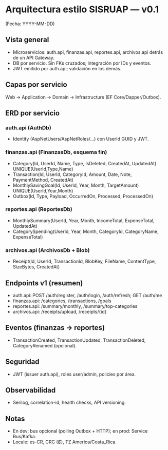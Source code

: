 # Arquitectura estilo SISRUAP — v0.1
(Fecha: YYYY-MM-DD)

## Vista general
- Microservicios: auth.api, finanzas.api, reportes.api, archivos.api detrás de un API Gateway.
- DB por servicio. Sin FKs cruzados; integración por IDs y eventos.
- JWT emitido por auth.api; validación en los demás.

## Capas por servicio
Web → Application → Domain → Infrastructure (EF Core/Dapper/Outbox).

## ERD por servicio
### auth.api (AuthDb)
- Identity (AspNetUsers/AspNetRoles/...) con UserId GUID y JWT.

### finanzas.api (FinanzasDb, esquema fin)
- Category(Id, UserId, Name, Type, IsDeleted, CreatedAt, UpdatedAt) UNIQUE(UserId,Type,Name)
- Transaction(Id, UserId, CategoryId, Amount, Date, Note, PaymentMethod, CreatedAt)
- MonthlySavingGoal(Id, UserId, Year, Month, TargetAmount) UNIQUE(UserId,Year,Month)
- Outbox(Id, Type, Payload, OccurredOn, Processed, ProcessedOn)

### reportes.api (ReportesDb)
- MonthlySummary(UserId, Year, Month, IncomeTotal, ExpenseTotal, UpdatedAt)
- CategorySpending(UserId, Year, Month, CategoryId, CategoryName, ExpenseTotal)

### archivos.api (ArchivosDb + Blob)
- Receipt(Id, UserId, TransactionId, BlobKey, FileName, ContentType, SizeBytes, CreatedAt)

## Endpoints v1 (resumen)
- auth.api: POST /auth/register, /auth/login, /auth/refresh; GET /auth/me
- finanzas.api: /categories, /transactions, /goals
- reportes.api: /summary/monthly, /summary/top-categories
- archivos.api: /receipts/upload, /receipts/{id}

## Eventos (finanzas → reportes)
- TransactionCreated, TransactionUpdated, TransactionDeleted, CategoryRenamed (opcional).

## Seguridad
- JWT (issuer auth.api), roles user/admin, policies por área.

## Observabilidad
- Serilog, correlation-id, health checks, API versioning.

## Notas
- En dev: bus opcional (polling Outbox + HTTP); en prod: Service Bus/Kafka.
- Locale: es-CR, CRC (₡), TZ America/Costa_Rica.
